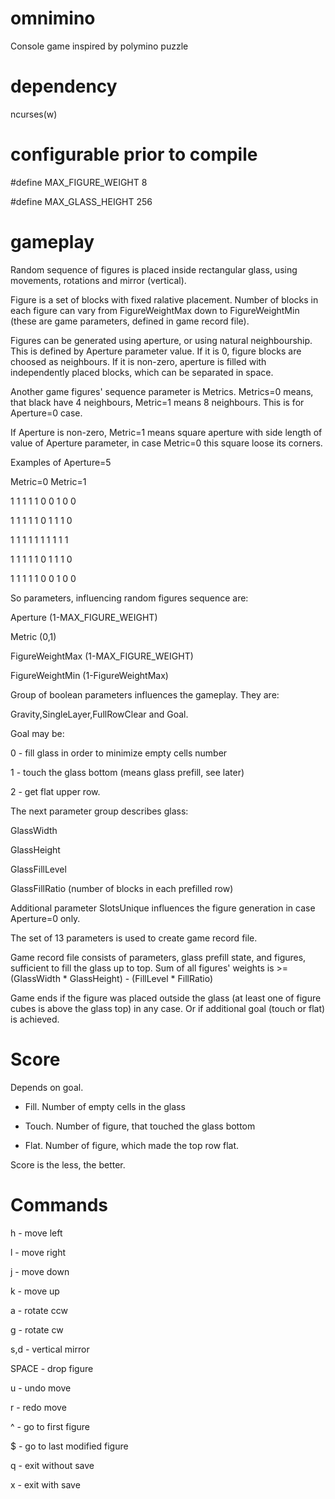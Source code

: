 # omnimino

Console game inspired by polymino puzzle


# dependency

ncurses(w)


# configurable prior to compile

#define MAX_FIGURE_WEIGHT 8

#define MAX_GLASS_HEIGHT 256


# gameplay

Random sequence of figures is placed inside rectangular glass, using movements, rotations and mirror (vertical).

Figure is a set of blocks with fixed ralative placement. Number of blocks in each figure can vary from FigureWeightMax down to FigureWeightMin (these are game parameters, defined in game record file).

Figures can be generated using aperture, or using natural neighbourship. This is defined by Aperture parameter value. If it is 0, figure blocks are choosed as neighbours. If it is non-zero, aperture is filled with independently placed blocks, which can be separated in space.

Another game figures' sequence parameter is Metrics. Metrics=0 means, that black have 4 neighbours, Metric=1 means 8 neighbours. This is for Aperture=0 case.

If Aperture is non-zero, Metric=1 means square aperture with side length of value of Aperture parameter, in case Metric=0 this square loose its corners.


Examples of Aperture=5


Metric=0       Metric=1


1 1 1 1 1      0 0 1 0 0

1 1 1 1 1      0 1 1 1 0

1 1 1 1 1      1 1 1 1 1

1 1 1 1 1      0 1 1 1 0

1 1 1 1 1      0 0 1 0 0


So parameters, influencing random figures sequence are:


Aperture (1-MAX_FIGURE_WEIGHT)

Metric (0,1)

FigureWeightMax (1-MAX_FIGURE_WEIGHT)

FigureWeightMin (1-FigureWeightMax)


Group of boolean parameters influences the gameplay. They are:


Gravity,SingleLayer,FullRowClear and Goal. 


Goal may be:


0 - fill glass in order to minimize empty cells number

1 - touch the glass bottom (means glass prefill, see later)

2 - get flat upper row.


The next parameter group describes glass:


GlassWidth

GlassHeight

GlassFillLevel

GlassFillRatio (number of blocks in each prefilled row)


Additional parameter SlotsUnique influences the figure generation in case Aperture=0 only.


The set of 13 parameters is used to create game record file. 

Game record file consists of parameters, glass prefill state, and figures, sufficient to fill the glass up to top.
Sum of all figures' weights is >= (GlassWidth * GlassHeight) - (FillLevel * FillRatio)

Game ends if the figure was placed outside the glass (at least one of figure cubes is above the glass top) in any case. Or if additional goal (touch or flat) is achieved.

# Score

Depends on goal.


- Fill. Number of empty cells in the glass

- Touch. Number of figure, that touched the glass bottom

- Flat. Number of figure, which made the top row flat.


Score is the less, the better.

# Commands


h - move left

l - move right

j - move down

k - move up


a - rotate ccw

g - rotate cw

s,d - vertical mirror


SPACE - drop figure


u - undo move

r - redo move

^ - go to first figure

$ - go to last modified figure


q - exit without save

x - exit with save

